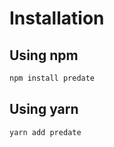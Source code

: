 # Installation

## Using npm
```bash
npm install predate
```

## Using yarn
```bash
yarn add predate
```
